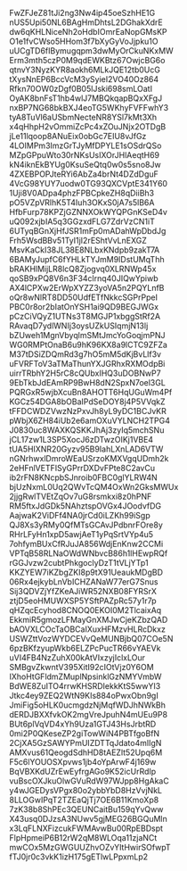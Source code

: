 FwZFJeZ81tJi2ng3Nw4ip45oeSzhHE1G
nUS5Upi50NL6BAgHmDhtsL2DGhakXdrE
dw6qKHLNiceNh2oHdbIOmrEaNopGMsKP
O1e1fvCWso5HHom3f7bXyGyVoJjpku1O
uUCgTD6fIBymugqpm3dwMyOrCkuNKxMW
Erm3mth5czP0M9qdEWKBtz67OwjcBG6o
qtnvY3NyzKYR8aokh6MLkJQE12tb0UcG
tXysNnEP6BccVcM3ySyieI2VO40Oz864
Rfkn70OW0zDgf0B05lJski698smLOatI
OyAK8bnFsT1hb4wlJ7MBQkqapBQxXFgJ
nxBP7NG68bkBXJ4eoTG5WKhyFVFFwhY3
tyA8TuVl6aUSbmNecteNR8YSl7kMt3Xh
x4qHhpH2vOmmiZcPc4xZOuJNjx2OTDgB
jLe11lqoop8ANuEix0obGc7EIU8vJfGz
4LOIMPm3ImzGrTJyMfDPYLE1sOSdrQSo
MZpGPpuWto30rNKsUsIXOrJHlAeqtH69
kN4iknEkBYUg0KsuSeQtq0w0s5sno8Jw
4ZXEBPOPJteRYi6AbZa4brNt4DZdDguF
4VcG98YUY7uodw0TG93QXCVptE341Y60
1Uji8V0ADpa4phzFPBCpkeZH8qDiiBh3
pO5VZpVRlhK5T4Iuh3OKxS0jA7s5lB6A
HfbFurp78KPZjGZNNXOkWYQPGnKSeD4v
uQ092xjbIA5q3GGzxdFLG7ZdrVzCN1iT
6UTyqBGnXjHfJSR1mFp0mADahWpDbdJg
Frh5WsdBBv51TyI1jI2rEShtVvLnEXGZ
MsvKaCkI38JL38E8NLbxKNdpb9zakT7A
6BAMyJupfC6fYHLkTYJmM9IDstUMqThh
bRAKHlMijLR8lcQ8Zjogvq0XLRNWp45x
qoSB9xPQ8V6n3F34clrnq40JIQwYpiwb
AX4lCPXw2ErWpXYZZ3yoVA5n2PQYLnfB
oQr8wNlRT8DD50UdfETfNkkcSGPrPpeI
PBC0r8or2bIatOnYSH1ai9QD9BEGJWGx
pCzCiVQyZ1UTNs3T8MGJP1xbggStRf2A
RAvaqD7ydlWNIj3oysUZkUSIqmjN13lj
bZUweh1MgnVbyqlmSMtJmcYoGoqjmPNJ
WG0RMPtOnaB6u9hK96KX8a9lCTC9ZFZa
M37tDSiZDQmRd3g7hO5mM5dKjBvLlf3v
uFVRFToV3aTMaThunYXJGRhxRXMOdpBi
uirrTRbhY2H5rC8cQUbxIHQ3uDOBNwP7
9EbTkbJdEAmRP9BwH8dN2SpxN7oel3GL
PQRGxR5wjbXcuBn8AHOTT6HqUGuWm4Pf
KGCz54DGA8bOBaIPdSeDOY8j4P5VVqkZ
tFFDCWDZVwzNzPxvJh8yL9yDC1BCJvKR
pWbjX6ZH84iUb2e6amOXuVYLNCH2TPG4
J0830uc8WAXKQSKKJhAj3zyIq5mchSNu
jCL17zw1L3SP5XocJ6zDTwzOIKj1VBE4
tUA5HIXNR20Gyzv95B9IahLXnLAD6VTW
nGNrhwxlDmroWEaUSrzoKMXVgqUDmh2k
2eHFnlVETFISyGPrrDXDvFPte8C2avCu
ib2rFN8KNcpbSJnroib0FBC0glYLRW4N
bjUzNxmL0Uq2QWvTcQM4OxWn2GksMWUx
2jjgRwlTVEtZqOv7uG8rsmkxi8z0hPNF
RM5ftxJdGDk5NAhztspOVGx4JOodvfDG
AajwaK2ViDFf4NA0jrCd0iLZKh99iSgp
QJ8Xs3yRMy0QfMTsGCAvJPdbnrFOre8y
RHrLFyHn1xpD5awjAeT1yPqSrtVYp4u5
7ohfymBUxCfRJuJA856WdjEnKnw2CCMi
VPTqB58RLNaOWdWNbvcB86h1lHEwpRQf
rGGJvzw2cubtPhkgoclyDzT1tVLjYTp1
KKZYEW7iKZbgZKI8p9tX91UeaukMDgBD
06Rx4ejkybLnVbICHZANaW77erG7Snus
Sij3QDVZjYfZKeAJiWR52NXB08FYRSrX
ztjD5eoHMUWXSP5YSftPAZpRc57y1r7p
qHZqcEcyhod8CNOQ0EKOI0M2TlcaixAq
EkkmiR5gmozLFMayGnXMJwCjeKZbzQAD
bAOVXLCOcTaOBCaIXuxHFMzvHLRcDkxz
USWZttVozWYDCEVvQeMUNBjbQ07COe5N
6pzBKfzyupWkb6ELZPcPucTR66vYAEVk
uVI4FB4NzZuhX00kAtVIxzyjIclxLOur
SMBgvZkwntV395XitI92cIOtVjz0Y6OM
IXhoHtGFldmZMuplNpsinklGzNMYVmbW
BdWE8ZuITO4rrwKHSRDIekkKtS5wwYI3
Jtkc4ey9ZEQ2WtN9KIs884oPwxObn9gI
JmiFig5oHLK0ucmgdzNjMqfWDJhNWkBh
dERDJBXXfvkOK2mgVreJpuhN4mUEu9P8
BUt6plVqVD4xYh9Uza1GTJ43HsJrbtRD
0mi2P0QKeseZP2giTowWiN4PBTfgoBfN
2CjXA5GzSAWYPmUIZDTTqJdato4mlIgN
AMXvus61QeogdSdhHD8tAEZlt52Upq6M
F5c6lYOUOSXpvws1jb4oYpArwF4j169w
BqVBXKdUZrEwEyfrgAGo9K52icUrRdIp
vuBscOXJkuOlwGVuRdW97WJpp8HgAkaC
y4wJGEDysVPgx80o2ybbYbD8HzVvjNkL
8LLOGwIPqT2TZEaQjTj7OE6B11KmoXp8
7zK38b8ShPEc3QEUNCaitBu159qYvQww
X43usq0DJzsA3NUwv5gjMEG26BGQuMln
x3LqFLNXFizcukFWMAvwBu00RpEBDspt
FlpHpmeiP6B12rW2qM8WLOqa11zjaNCt
mwCOx5MzGWGUUZhvOZvYItHwirSOfwpT
fTJ0jr0c3vkK1izH175gETlwLPpxmLp2
